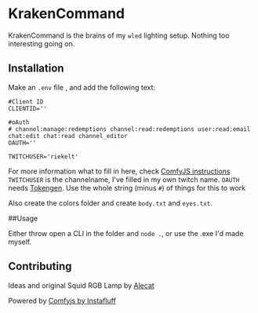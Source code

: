 # KrakenCommand

KrakenCommand is the brains of my `wled` lighting setup. Nothing too interesting going on.

## Installation

Make an `.env` file , and add the following text:
```
#Client ID
CLIENTID=''

#oAuth
# channel:manage:redemptions channel:read:redemptions user:read:email chat:edit chat:read channel_editor
OAUTH=''

TWITCHUSER='riekelt'
```
For more information what to fill in here, check [ComfyJS instructions](https://github.com/instafluff/ComfyJS#sending-chat-messages)
`TWITCHUSER` is the channelname, I've filled in my own twitch name.
`OAUTH` needs [Tokengen](https://twitchapps.com/tokengen/). Use the whole string (minus `#`) of things for this to work

Also create the colors folder and create `body.txt` and `eyes.txt`.

##Usage

Either throw open a CLI in the folder and `node .`, or use the .exe I'd made myself.

## Contributing
Ideas and original Squid RGB Lamp by [Alecat](https://twitter.com/alecatmew)

Powered by [Comfyjs by Instafluff](https://github.com/instafluff/ComfyJS)
